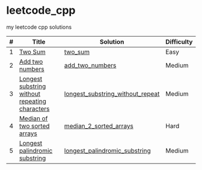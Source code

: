 # leetcode_cpp
my leetcode cpp solutions


| # | Title | Solution | Difficulty |  
|---| ----- | -------- | ---------- |
|1|[Two Sum](https://leetcode.com/problems/two-sum/description/)|[two_sum](./1_two_sum/src/solution.cpp)|Easy|
|2|[Add two numbers](https://leetcode.com/problems/add-two-numbers/description/)|[add_two_numbers](./2_add_two_numbers/src/solution.cpp)|Medium|
|3|[Longest substring without repeating characters](https://leetcode.com/problems/longest-substring-without-repeating-characters/description/)|[longest_substring_without_repeat](./3_longest_substring_without_repeating_characters/src/solution.cpp)|Medium|
|4|[Median of two sorted arrays](https://leetcode.com/problems/median-of-two-sorted-arrays/description)|[median_2_sorted_arrays](./4_median_of_two_sorted_arrays/src/solution.cpp)|Hard|
|5|[Longest palindromic substring](https://leetcode.com/problems/longest-palindromic-substring/description/)|[longest_palindromic_substring](./5_longest_palindromic_substring/src/solution.cpp)|Medium|